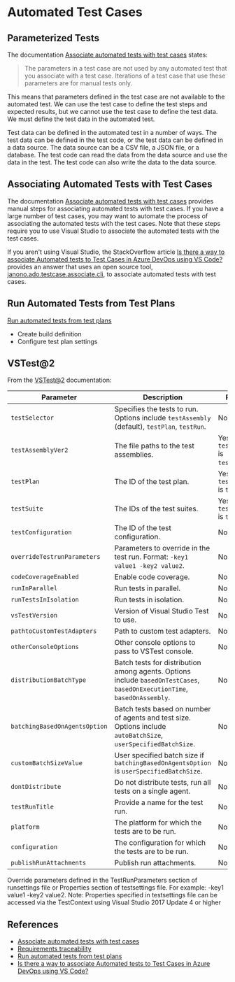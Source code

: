 # Automated Test Cases

## Parameterized Tests

The documentation [Associate automated tests with test cases](https://learn.microsoft.com/azure/devops/test/associate-automated-test-with-test-case?view=azure-devops) states:

> The parameters in a test case are not used by any automated test that you associate with a test case. Iterations of a test case that use these parameters are for manual tests only.

This means that parameters defined in the test case are not available to the automated test. We can use the test case to define the test steps and expected results, but we cannot use the test case to define the test data. We must define the test data in the automated test.

Test data can be defined in the automated test in a number of ways. The test data can be defined in the test code, or the test data can be defined in a data source. The data source can be a CSV file, a JSON file, or a database. The test code can read the data from the data source and use the data in the test. The test code can also write the data to the data source.

## Associating Automated Tests with Test Cases

The documentation [Associate automated tests with test cases](https://learn.microsoft.com/azure/devops/test/associate-automated-test-with-test-case?view=azure-devops) provides manual steps for associating automated tests with test cases. If you have a large number of test cases, you may want to automate the process of associating the automated tests with the test cases. Note that these steps require you to use Visual Studio to associate the automated tests with the test cases.

If you aren't using Visual Studio, the StackOverflow article [Is there a way to associate Automated tests to Test Cases in Azure DevOps using VS Code?](https://stackoverflow.com/questions/63179342/is-there-a-way-to-associate-automated-tests-to-test-cases-in-azure-devops-using) provides an answer that uses an open source tool, [janono.ado.testcase.associate.cli](https://github.com/JanuszNowak/janono.ado.testcase.associate.cli), to associate automated tests with test cases.

## Run Automated Tests from Test Plans

[Run automated tests from test plans](https://learn.microsoft.com/azure/devops/test/run-automated-tests-from-test-hub?view=azure-devops)

* Create build definition
* Configure test plan settings



## VSTest@2

From the [VSTest@2](https://docs.microsoft.com/en-us/azure/devops/pipelines/tasks/test/vstest?view=azure-devops) documentation:

| Parameter | Description | Required | Default |
| --- | --- | --- | --- |
| `testSelector` | Specifies the tests to run. Options include `testAssembly` (default), `testPlan`, `testRun`. | No | `testAssembly` |
| `testAssemblyVer2` | The file paths to the test assemblies. | Yes (if `testSelector` is `testAssembly`) | - |
| `testPlan` | The ID of the test plan. | Yes (if `testSelector` is `testPlan`) | - |
| `testSuite` | The IDs of the test suites. | Yes (if `testSelector` is `testPlan`) | - |
| `testConfiguration` | The ID of the test configuration. | No | - |
| `overrideTestrunParameters` | Parameters to override in the test run. Format: `-key1 value1 -key2 value2`. | No | - |
| `codeCoverageEnabled` | Enable code coverage. | No | `false` |
| `runInParallel` | Run tests in parallel. | No | `false` |
| `runTestsInIsolation` | Run tests in isolation. | No | `false` |
| `vsTestVersion` | Version of Visual Studio Test to use. | No | `latest` |
| `pathtoCustomTestAdapters` | Path to custom test adapters. | No | - |
| `otherConsoleOptions` | Other console options to pass to VSTest console. | No | - |
| `distributionBatchType` | Batch tests for distribution among agents. Options include `basedOnTestCases`, `basedOnExecutionTime`, `basedOnAssembly`. | No | `basedOnTestCases` |
| `batchingBasedOnAgentsOption` | Batch tests based on number of agents and test size. Options include `autoBatchSize`, `userSpecifiedBatchSize`. | No | `autoBatchSize` |
| `customBatchSizeValue` | User specified batch size if `batchingBasedOnAgentsOption` is `userSpecifiedBatchSize`. | No | - |
| `dontDistribute` | Do not distribute tests, run all tests on a single agent. | No | `false` |
| `testRunTitle` | Provide a name for the test run. | No | - |
| `platform` | The platform for which the tests are to be run. | No | - |
| `configuration` | The configuration for which the tests are to be run. | No | - |
| `publishRunAttachments` | Publish run attachments. | No | `true` |



Override parameters defined in the TestRunParameters section of runsettings file or Properties section of testsettings file. For example: -key1 value1 -key2 value2. Note: Properties specified in testsettings file can be accessed via the TestContext using Visual Studio 2017 Update 4 or higher


## References

- [Associate automated tests with test cases](https://learn.microsoft.com/azure/devops/test/associate-automated-test-with-test-case?view=azure-devops)
- [Requirements traceability](https://learn.microsoft.com/azure/devops/pipelines/test/requirements-traceability?view=azure-devops)
- [Run automated tests from test plans](https://learn.microsoft.com/azure/devops/test/run-automated-tests-from-test-hub?view=azure-devops)
- [Is there a way to associate Automated tests to Test Cases in Azure DevOps using VS Code?](https://stackoverflow.com/questions/63179342/is-there-a-way-to-associate-automated-tests-to-test-cases-in-azure-devops-using)

